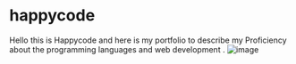 # happycode

Hello this is Happycode and here is my  portfolio to describe my Proficiency about the programming languages and web development .
![image](https://github.com/Deepak-cell311/Portfolio-template/assets/133989782/85ae678f-d7ce-4d2e-820e-c023f25f459b)
